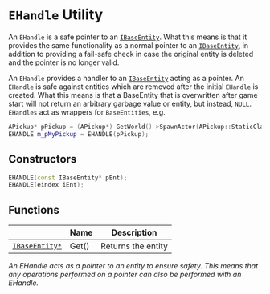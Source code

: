 # `EHandle` Utility

An `EHandle` is a safe pointer to an [`IBaseEntity`](IBaseEntity.md). What this means is that it provides the same functionality as a normal pointer to an [`IBaseEntity`](IBaseEntity.md), in addition to providing a fail-safe check in case the original entity is deleted and the pointer is no longer valid.

An `EHandle` provides a handler to an [`IBaseEntity`](IBaseEntity.md) acting as a pointer. 
An `EHandle` is safe against entities which are removed after the initial `EHandle` is created. 
What this means is that a BaseEntity that is overwritten after game start will not return an 
arbitrary garbage value or entity, but instead, `NULL`. `EHandles` act as wrappers for `BaseEntities`, e.g.
```cpp
APickup* pPickup = (APickup*) GetWorld()->SpawnActor(APickup::StaticClass(), &loc);
EHANDLE m_pMyPickup = EHANDLE(pPickup);
```

## Constructors
```cpp
EHANDLE(const IBaseEntity* pEnt);
EHANDLE(eindex iEnt);
```

## Functions

|  | Name | Description |
| -- | --- | --- |
| [`IBaseEntity*`](IBaseEntity.md) | Get() | Returns the entity |

_An EHandle acts as a pointer to an entity to ensure safety. This means that any operations performed on a pointer can also be performed with an EHandle._